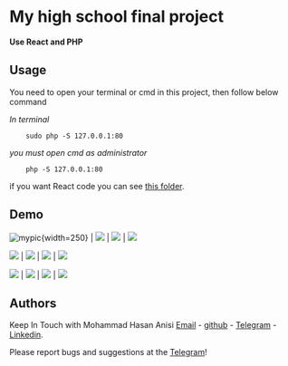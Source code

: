 My high school final project
=============================================================
**Use React and PHP**

Usage
-------------
You need to open your terminal or cmd in this project, then follow below command

*In terminal*
```shell
    sudo php -S 127.0.0.1:80
```

*you must open cmd as administrator*
```shell
    php -S 127.0.0.1:80
```



if you want React code you can see [this folder](./front_end_react_code).

Demo
---------------------

![mypic](https://github.com/mohammadhasananisi/tehran-general-hospital/blob/main/demo_img/photo_1.png?raw=true){width=250}
|  ![](https://github.com/mohammadhasananisi/tehran-general-hospital/blob/main/demo_img/photo_2.png?raw=true) | ![](https://github.com/mohammadhasananisi/tehran-general-hospital/blob/main/demo_img/photo_3.png?raw=true) | ![](https://github.com/mohammadhasananisi/tehran-general-hospital/blob/main/demo_img/photo_4.png?raw=true)

![](https://github.com/mohammadhasananisi/tehran-general-hospital/blob/main/demo_img/photo_5.png?raw=true)  |  ![](https://github.com/mohammadhasananisi/tehran-general-hospital/blob/main/demo_img/photo_6.png?raw=true) | ![](https://github.com/mohammadhasananisi/tehran-general-hospital/blob/main/demo_img/photo_7.png?raw=true) | ![](https://github.com/mohammadhasananisi/tehran-general-hospital/blob/main/demo_img/photo_8.png?raw=true)

![](https://github.com/mohammadhasananisi/tehran-general-hospital/blob/main/demo_img/photo_9.png?raw=true)  |  ![](https://github.com/mohammadhasananisi/tehran-general-hospital/blob/main/demo_img/photo_10.png?raw=true) | ![](https://github.com/mohammadhasananisi/tehran-general-hospital/blob/main/demo_img/photo_11.png?raw=true) | ![](https://github.com/mohammadhasananisi/tehran-general-hospital/blob/main/demo_img/photo_12.png?raw=true)


Authors
-------

Keep In Touch with Mohammad Hasan Anisi [Email](mailto:mohammadhasananisiqom@gmail.com) - [github](https://github.com/mohammadhasananisi) - [Telegram](https://t.me/mohammadhasananisi) - [Linkedin](https://linkedin.com/in/mohammadhasan-anisi-159757202).

Please report bugs and suggestions at the [Telegram](https://t.me/mohammadhasananisi)!